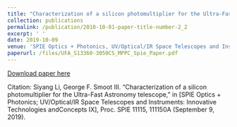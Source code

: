 ```yaml
---
title: "Characterization of a silicon photomultiplier for the Ultra-Fast Astronomy telescope"
collection: publications
permalink: /publication/2010-10-01-paper-title-number-2_2
excerpt: ' '
date: 2019-10-09
venue: 'SPIE Optics + Photonics, UV/Optical/IR Space Telescopes and Instruments, Innovative Technologies and Concepts IX, Proc. SPIE 11115'
paperurl: /files/UFA_S13360-3050CS_MPPC_Spie_Paper.pdf
---
```


[Download paper here](/files/UFA_S13360-3050CS_MPPC_Spie_Paper.pdf)

Citation: Siyang Li,  George F. Smoot III. “Characterization of a silicon photomultiplier for the Ultra-Fast Astronomy telescope,” in [SPIE Optics + Photonics; UV/Optical/IR Space Telescopes and Instruments: Innovative Technologies andConcepts IX], Proc. SPIE 11115, 111150A (September 9, 2019).
